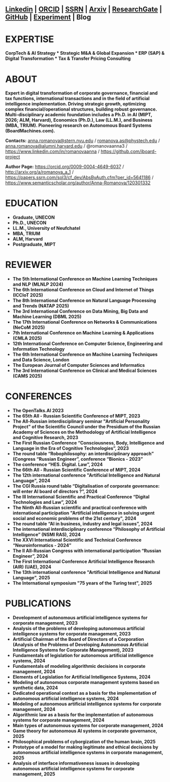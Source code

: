 ## [Linkedin](https://www.linkedin.com/in/romanovaanna/) | [ORCID](https://orcid.org/0009-0004-4649-6037) | [SSRN](https://papers.ssrn.com/sol3/cf_dev/AbsByAuth.cfm?per_id=5641186) | [Arxiv](https://arxiv.org/a/romanova_a_1.html) | [ResearchGate](https://www.researchgate.net/profile/Anna-Romanova-17) | [GitHub](https://github.com/iboard-project) | [Experiment](https://boardmachines.com/) | Blog



# EXPERTISE

**CorpTech & AI Strategy * Strategic M&A & Global Expansion * ERP (SAP) & Digital Transformation * Tax & Transfer Pricing Consulting**

# ABOUT

**Expert in digital transformation of corporate governance, financial and tax functions, international transactions and in the field of artificial intelligence implementation. Driving strategic growth, optimizing complex financial/operational structures, building robust governance. Multi-disciplinary academic foundation includes a Ph.D. in AI (MIPT, 2026; ALM, Harvard), Economics (Ph.D.), Law (LL.M.), and Business (MBA, TRIUM). Pioneering research on Autonomous Board Systems (BoardMachines.com).**

**Contacts:** anna.romanova@stern.nyu.edu / romanova.as@phystech.edu / anna.romanova@alumni.harvard.edu / @romanovaanna3 / https://www.linkedin.com/in/romanovaanna / https://github.com/iboard-project

**Author Page:** https://orcid.org/0009-0004-4649-6037 / http://arxiv.org/a/romanova_a_1 / https://papers.ssrn.com/sol3/cf_dev/AbsByAuth.cfm?per_id=5641186 / https://www.semanticscholar.org/author/Anna-Romanova/120301332

# EDUCATION

* **Graduate, UNECON**
* **Ph.D., UNECON**
* **LL.M., University of Neufchatel**
* **MBA, TRIUM**
* **ALM, Harvard**
* **Postgraduate, MIPT**

# REVIEWER
* **The 5th International Conference on Machine Learning Techniques and NLP (MLNLP 2024)**
* **The 6th International Conference on Cloud and Internet of Things (ICCIoT 2025)**
* **The 8th International Conference on Natural Language Processing and Trends (NATAP 2025)**
* **The 3rd International Conference on Data Mining, Big Data and Machine Learning (DBML 2025)**
* **The 17th International Conference on Networks & Communications (NeCoM 2025)**
* **7th International Conference on Machine Learning & Applications (CMLA 2025)**
* **12th International Conference on Computer Science, Engineering and Information Technology**
* **The 6th International Conference on Machine Learning Techniques and Data Science, London**
* **The European Journal of Computer Sciences and Informatics**
* **The 3rd International Conference on Clinical and Medical Sciences (CAMS 2025)**

# CONFERENCES

* **The OpenTalks.AI 2023**
* **The 65th All - Russian Scientific Conference of MIPT, 2023**
* **The All-Russian interdisciplinary seminar "Artificial Personality Project" of the Scientific Council under the Presidium of the Russian Academy of Sciences on the Methodology of Artificial Intelligence and Cognitive Research, 2023**
* **The First Russian Conference “Consciousness, Body, Intelligence and Language in the Era of Cognitive Technologies”, 2023**
* **The round table “Robophilosophy: an interdisciplinary approach” (Congress “Russian Engineer”, conference “Bionics - 2023”**
* **The conference “HES. Digital. Law”, 2024**
* **The 66th All - Russian Scientific Conference of MIPT, 2024**
* **The 12th international conference "Artificial Intelligence and Natural Language", 2024**
* **The CGI Russia round table “Digitalisation of corporate governance: will enter AI board of directors ?”, 2024**
* **The III International Scientific and Practical Conference “Digital Technologies and Law”, 2024**
* **The Ninth All-Russian scientific and practical conference with international participation "Artificial intelligence in solving urgent social and economic problems of the 21st century", 2024**
* **The round table “AI in business, industry and legal issues”, 2024**
* **The international interdisciplinary conference “Philosophy of Artificial Intelligence” (NSMI RAS), 2024**
* **The XXVI International Scientific and Technical Conference “Neuroinformatics - 2024”**
* **The II All-Russian Congress with international participation “Russian Engineer”, 2024**
* **The First International Conference Artificial Intelligence Research (AIR) (UAE), 2024**
* **The 13th international conference "Artificial Intelligence and Natural Language", 2025**
* **The International symposium "75 years of the Turing test", 2025**

# PUBLICATIONS
* **Development of autonomous artificial intelligence systems for corporate management, 2023**
* **Analysis of the problems of developing autonomous artificial intelligence systems for corporate management, 2023**
* **Artificial Chairman of the Board of Directors of a Corporation (Analysis of the Problems of Developing Autonomous Artificial Intelligence Systems for Corporate Management), 2023**
* **Fundamentals of legislation for autonomous artificial intelligence systems, 2024**
* **Fundamentals of modeling algorithmic decisions in corporate management, 2024**
* **Elements of Legislation for Artificial Intelligence Systems, 2024**
* **Modeling of autonomous corporate management systems based on synthetic data, 2024**
* **Dedicated operational context as a basis for the implementation of autonomous artificial intelligence systems, 2024**
* **Modeling of autonomous artificial intelligence systems for corporate management, 2024**
* **Algorithmic law as a basis for the implementation of autonomous systems for corporate management, 2024**
* **Main types of autonomous systems for corporate management, 2024** 
* **Game theory for autonomous AI systems in corporate governance, 2025**
* **Philosophical problems of cyborgization of the human brain, 2025**
* **Prototype of a model for making legitimate and ethical decisions by autonomous artificial intelligence systems in corporate management, 2025**
* **Analysis of interface informativeness issues in developing autonomous artificial intelligence systems for corporate management, 2025**

